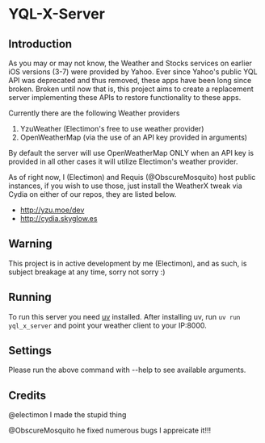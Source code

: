 # YQL-X-Server
## Introduction
As you may or may not know, the Weather and Stocks services on earlier iOS versions (3-7) were provided by Yahoo. Ever since Yahoo's public YQL API was deprecated and thus removed, these apps have been long since broken. Broken until now that is, this project aims to create a replacement server implementing these APIs to restore functionality to these apps.

Currently there are the following Weather providers
1. YzuWeather (Electimon's free to use weather provider)
2. OpenWeatherMap (via the use of an API key provided in arguments)

By default the server will use OpenWeatherMap ONLY when an API key is provided
in all other cases it will utilize Electimon's weather provider.

As of right now, I (Electimon) and Requis (@ObscureMosquito) host public instances, if you wish to use those, just install the WeatherX tweak via Cydia on either of our repos, they are listed below.

* http://yzu.moe/dev
* http://cydia.skyglow.es

## Warning
This project is in active development by me (Electimon), and as such, is subject breakage at any time, sorry not sorry :)

## Running
To run this server you need [uv](https://github.com/astral-sh/uv) installed.
After installing uv, run ```uv run yql_x_server``` and point your weather client to your IP:8000.

## Settings
Please run the above command with --help to see available arguments.

## Credits
@electimon I made the stupid thing

@ObscureMosquito he fixed numerous bugs I appreicate it!!!
